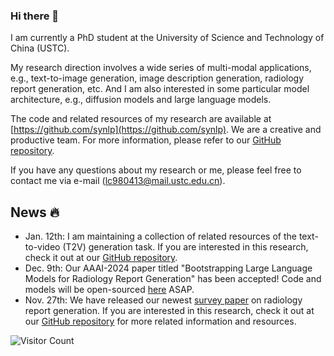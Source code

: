 ### Hi there 👋

I am currently a PhD student at the University of Science and Technology of China (USTC). 

My research direction involves a wide series of multi-modal applications, e.g., text-to-image generation, image description generation, radiology report generation, etc. And I am also interested in some particular model architecture, e.g., diffusion models and large language models.

The code and related resources of my research are available at [https://github.com/synlp](https://github.com/synlp). We are a creative and productive team. For more information, please refer to our [GitHub repository](https://github.com/synlp).

If you have any questions about my research or me, please feel free to contact me via e-mail (lc980413@mail.ustc.edu.cn).

## News 🔥
- Jan. 12th: I am maintaining a collection of related resources of the text-to-video (T2V) generation task. If you are interested in this research, check it out at our [GitHub repository](https://github.com/synlp/T2V-Review).
- Dec. 9th: Our AAAI-2024 paper titled "Bootstrapping Large Language Models for Radiology Report Generation" has been accepted! Code and models will be open-sourced [here](https://github.com/synlp/R2-LLM) ASAP.
- Nov. 27th: We have released our newest [survey paper](https://arxiv.org/abs/2311.14199) on radiology report generation. If you are interested in this research, check it out at our [GitHub repository](https://github.com/synlp/RRG-Review) for more related information and resources.

![Visitor Count](https://profile-counter.glitch.me/alonzoleeeooo/count.svg)

